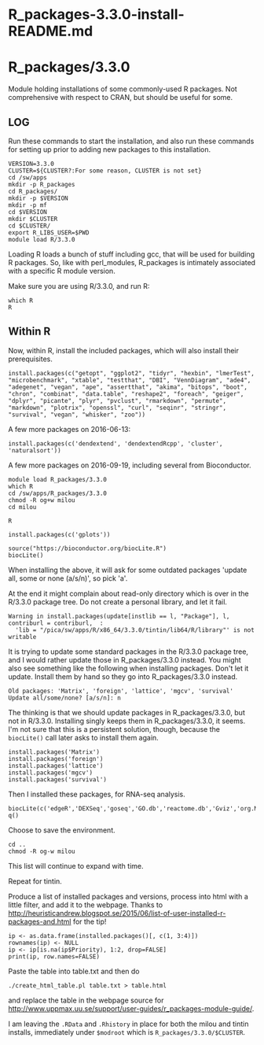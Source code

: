 # R_packages-3.3.0-install-README.md

R_packages/3.3.0
================

Module holding installations of some commonly-used R packages.  Not
comprehensive with respect to CRAN, but should be useful for some.

LOG
---

Run these commands to start the installation, and also run these commands for
setting up prior to adding new packages to this installation.

    VERSION=3.3.0
    CLUSTER=${CLUSTER?:For some reason, CLUSTER is not set}
    cd /sw/apps
    mkdir -p R_packages
    cd R_packages/
    mkdir -p $VERSION
    mkdir -p mf
    cd $VERSION
    mkdir $CLUSTER
    cd $CLUSTER/
    export R_LIBS_USER=$PWD
    module load R/3.3.0

Loading R loads a bunch of stuff including gcc, that will be used for building
R packages.  So, like with perl_modules, R_packages is intimately associated
with a specific R module version.

Make sure you are using R/3.3.0, and run R:

    which R
    R

Within R
--------

Now, within R, install the included packages, which will also install their prerequisites.

    install.packages(c("getopt", "ggplot2", "tidyr", "hexbin", "lmerTest", "microbenchmark", "xtable", "testthat", "DBI", "VennDiagram", "ade4", "adegenet", "vegan", "ape", "assertthat", "akima", "bitops", "boot", "chron", "combinat", "data.table", "reshape2", "foreach", "geiger", "dplyr", "picante", "plyr", "pvclust", "rmarkdown", "permute", "markdown", "plotrix", "openssl", "curl", "seqinr", "stringr", "survival", "vegan", "whisker", "zoo"))

A few more packages on 2016-06-13:

    install.packages(c('dendextend', 'dendextendRcpp', 'cluster', 'naturalsort'))

A few more packages on 2016-09-19, including several from Bioconductor.

    module load R_packages/3.3.0
    which R
    cd /sw/apps/R_packages/3.3.0
    chmod -R og+w milou
    cd milou

    R

    install.packages(c('gplots'))

    source("https://bioconductor.org/biocLite.R")
    biocLite()

When installing the above, it will ask for some outdated packages 'update all,
some or none (a/s/n)', so pick 'a'.

At the end it might complain about read-only directory which is over in the
R/3.3.0 package tree.  Do not create a personal library, and let it fail.

    Warning in install.packages(update[instlib == l, "Package"], l, contriburl = contriburl,  :
      'lib = "/pica/sw/apps/R/x86_64/3.3.0/tintin/lib64/R/library"' is not writable

It is trying to update some standard packages in the R/3.3.0 package tree, and
I would rather update those in R_packages/3.3.0 instead. You might also see
something like the following when installing packages.  Don't let it update.
Install them by hand so they go into R_packages/3.3.0 instead.

    Old packages: 'Matrix', 'foreign', 'lattice', 'mgcv', 'survival'
    Update all/some/none? [a/s/n]: n

The thinking is that we should update packages in R_packages/3.3.0, but not in
R/3.3.0.  Installing singly keeps them in R_packages/3.3.0, it seems.  I'm not
sure that this is a persistent solution, though, because the `biocLite()` call
later asks to install them again.

    install.packages('Matrix')
    install.packages('foreign')
    install.packages('lattice')
    install.packages('mgcv')
    install.packages('survival')

Then I installed these packages, for RNA-seq analysis.

    biocLite(c('edgeR','DEXSeq','goseq','GO.db','reactome.db','Gviz','org.Mm.eg.db'))
    q()

Choose to save the environment.

    cd ..
    chmod -R og-w milou


This list will continue to expand with time.

Repeat for tintin.

Produce a list of installed packages and versions, process into html with a
little filter, and add it to the webpage.  Thanks to
http://heuristicandrew.blogspot.se/2015/06/list-of-user-installed-r-packages-and.html
for the tip!

    ip <- as.data.frame(installed.packages()[, c(1, 3:4)])
    rownames(ip) <- NULL
    ip <- ip[is.na(ip$Priority), 1:2, drop=FALSE]
    print(ip, row.names=FALSE)

Paste the table into table.txt and then do

    ./create_html_table.pl table.txt > table.html

and replace the table in the webpage source for
<http://www.uppmax.uu.se/support/user-guides/r_packages-module-guide/>.

I am leaving the `.RData` and `.Rhistory` in place for both the milou and
tintin installs, immediately under `$modroot` which is
`R_packages/3.3.0/$CLUSTER`.

